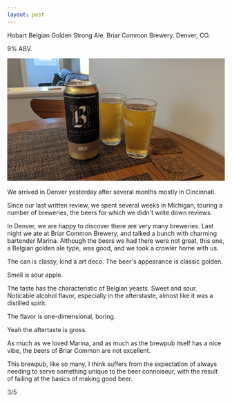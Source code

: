 ```yaml
---
layout: post
---
```

Hobart Belgian Golden Strong Ale.
Briar Common Brewery.
Denver, CO.

9% ABV.

<img class="beer-photo" src="/beer/images/2021-07-14-briar-common-hobart-belgian-golden-strong.jpg"/>

We arrived in Denver yesterday after several months mostly in Cincinnati.

Since our last written review,
we spent several weeks in Michigan,
touring a number of breweries,
the beers for which we didn't write down reviews.

In Denver, we are happy to discover there are very many breweries.
Last night we ate at Briar Common Brewery,
and talked a bunch with charming bartender Marina.
Although the beers we had there were not great,
this one,
a Belgian golden ale type,
was good,
and we took a crowler home with us.

The can is classy, kind a art deco.
The beer's appearance is classic golden.

Smell is sour apple.

The taste has the characteristic of Belgian yeasts.
Sweet and sour.
Noticable alcohol flavor,
especially in the afterstaste,
almost like it was a distilled spirit.

The flavor is one-dimensional,
boring.

Yeah the aftertaste is gross.

As much as we loved Marina,
and as much as the brewpub itself has a nice vibe,
the beers of Briar Common are not excellent.

This brewpub,
like so many,
I think suffers from the expectation of always needing to serve something unique to the beer connoiseur,
with the result of failing at the basics of making good beer.

3/5

